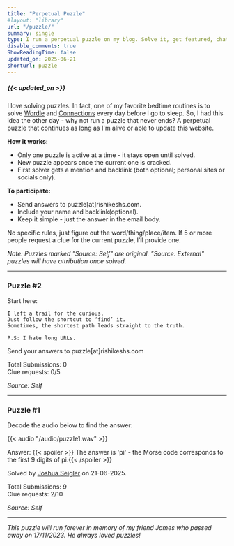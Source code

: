 ```yaml
---
title: "Perpetual Puzzle"
#layout: "library"
url: "/puzzle/"
summary: single
type: I run a perpetual puzzle on my blog. Solve it, get featured, chat with me. New puzzles when solved.
disable_comments: true
ShowReadingTime: false
updated_on: 2025-06-21
shorturl: puzzle
---
```


#####  {{< updated_on >}}


I love solving puzzles. In fact, one of my favorite bedtime routines is to solve [Wordle](https://www.nytimes.com/games/wordle/index.html) and [Connections](https://www.nytimes.com/games/connections) every day before I go to sleep. So, I had this idea the other day - why not run a puzzle that never ends? A perpetual puzzle that continues as long as I'm alive or able to update this website.

**How it works:**
- Only one puzzle is active at a time - it stays open until solved.  
- New puzzle appears once the current one is cracked.
- First solver gets a mention and backlink (both optional; personal sites or socials only).

**To participate:**
- Send answers to puzzle[at]rishikeshs.com.
- Include your name and backlink(optional). 
- Keep it simple - just the answer in the email body.

No specific rules, just figure out the word/thing/place/item. If 5 or more people request a clue for the current puzzle, I’ll provide one.


*Note: Puzzles marked "Source: Self" are original. "Source: External" puzzles will have attribution once solved.*

---


### Puzzle #2

Start here:

```
I left a trail for the curious.
Just follow the shortcut to ‘find’ it.
Sometimes, the shortest path leads straight to the truth.

P.S: I hate long URLs.

```

Send your answers to puzzle[at]rishikeshs.com

Total Submissions: 0  
Clue requests: 0/5

*Source: Self*

---

### Puzzle #1

Decode the audio below to find the answer:

{{< audio "/audio/puzzle1.wav" >}}  


Answer: {{< spoiler >}} The answer is 'pi' - the Morse code corresponds to the first 9 digits of pi.{{< /spoiler >}}

Solved by [Joshua Seigler](https://joshua.seigler.net/) on 21-06-2025.

Total Submissions: 9  
Clue requests: 2/10

*Source: Self*

---





*This puzzle will run forever in memory of my friend James who passed away on 17/11/2023. He always loved puzzles!*
